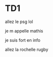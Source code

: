 # TD1


allez
le
psg 
lol

je
m
appelle 
mathis 

je 
suis 
fort
en info

allez
la 
rochelle
rugby

